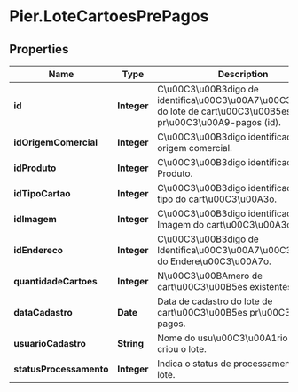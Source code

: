 # Pier.LoteCartoesPrePagos

## Properties
Name | Type | Description | Notes
------------ | ------------- | ------------- | -------------
**id** | **Integer** | C\u00C3\u00B3digo de identifica\u00C3\u00A7\u00C3\u00A3o do lote de cart\u00C3\u00B5es pr\u00C3\u00A9-pagos (id). | 
**idOrigemComercial** | **Integer** | C\u00C3\u00B3digo identificador da origem comercial. | 
**idProduto** | **Integer** | C\u00C3\u00B3digo identificador do Produto. | 
**idTipoCartao** | **Integer** | C\u00C3\u00B3digo identificador do tipo do cart\u00C3\u00A3o. | 
**idImagem** | **Integer** | C\u00C3\u00B3digo identificador da Imagem do cart\u00C3\u00A3o. | 
**idEndereco** | **Integer** | C\u00C3\u00B3digo de Identifica\u00C3\u00A7\u00C3\u00A3o do Endere\u00C3\u00A7o. | 
**quantidadeCartoes** | **Integer** | N\u00C3\u00BAmero de cart\u00C3\u00B5es existentes no Lote. | 
**dataCadastro** | **Date** | Data de cadastro do lote de cart\u00C3\u00B5es pr\u00C3\u00A9-pagos. | 
**usuarioCadastro** | **String** | Nome do usu\u00C3\u00A1rio que criou o lote. | 
**statusProcessamento** | **Integer** | Indica o status de processamento do lote. | 


